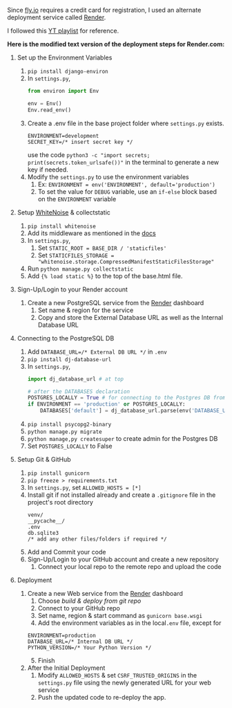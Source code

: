 Since [fly.io](https://fly.io/docs/about/billing/#payment-options) requires a credit card for registration, I used an alternate deployment service called [Render](https://www.render.com).

I followed this [YT playlist](https://www.youtube.com/playlist?list=PL5E1F5cTSTtQMmjFqso__3eSGEvw1mglc) for reference.

**Here is the modified text version of the deployment steps for Render.com:**

1. Set up the Environment Variables
   1. `pip install django-environ`
   2. In `settings.py`,
        ```py
        from environ import Env

        env = Env()
        Env.read_env()
        ```
   3. Create a .env file in the base project folder where `settings.py` exists.
        ```
        ENVIRONMENT=development
        SECRET_KEY=/* insert secret key */
        ```
        use the code `python3 -c "import secrets; print(secrets.token_urlsafe())"` in the terminal to generate a new key if needed.
    4. Modify the `settings.py` to use the environment variables
       1. Ex: `ENVIRONMENT = env('ENVIRONMENT', default='production')`
       2. To set the value for `DEBUG` variable, use an `if-else` block based on the `ENVIRONMENT` variable

2. Setup [WhiteNoise](https://whitenoise.readthedocs.io/en/latest/) & collectstatic
   1. `pip install whitenoise`
   2. Add its middleware as mentioned in the [docs](https://whitenoise.readthedocs.io/en/latest/)
   3. In `settings.py`,
      1. Set `STATIC_ROOT = BASE_DIR / 'staticfiles'`
      2. Set `STATICFILES_STORAGE = "whitenoise.storage.CompressedManifestStaticFilesStorage"`
   4. Run `python manage.py collectstatic` 
   5. Add `{% load static %}` to the top of the base.html file.

3. Sign-Up/Login to your Render account
   1. Create a new PostgreSQL service from the [Render](https://www.render.com) dashboard
      1. Set name & region for the service
      2. Copy and store the External Database URL as well as the Internal Database URL

4. Connecting to the PostgreSQL DB
   1. Add `DATABASE_URL=/* External DB URL */` in `.env`
   2. `pip install dj-database-url`
   3. In `settings.py`,
        ```py
        import dj_database_url # at top

        # after the DATABASES declaration
        POSTGRES_LOCALLY = True # for connecting to the Postgres DB from the local server
        if ENVIRONMENT == 'production' or POSTGRES_LOCALLY:
            DATABASES['default'] = dj_database_url.parse(env('DATABASE_URL'))
        ```
   4. `pip install psycopg2-binary`
   5. `python manage.py migrate`
   6. `python manage,py createsuper` to create admin for the Postgres DB
   7. Set `POSTGRES_LOCALLY` to False

5. Setup Git & GitHub
   1. `pip install gunicorn`
   2. `pip freeze > requirements.txt`
   3. In `settings.py`, set `ALLOWED_HOSTS = [*]`
   4. Install git if not installed already and create a `.gitignore` file in the project's root directory
        ```
        venv/  
        __pycache__/ 
        .env 
        db.sqlite3
        /* add any other files/folders if required */
        ```
   5. Add and Commit your code
   6. Sign-Up/Login to your GitHub account and create a new repository
      1. Connect your local repo to the remote repo and upload the code

6. Deployment
   1. Create a new Web service from the [Render](https://www.render.com) dashboard
      1. Choose *build & deploy from git repo*
      2. Connect to your GitHub repo
      3. Set name, region & start command as `gunicorn base.wsgi`
      4. Add the environment variables as in the local`.env` file, except for
        ```
        ENVIRONMENT=production
        DATABASE_URL=/* Internal DB URL */
        PYTHON_VERSION=/* Your Python Version */
        ```
      5. Finish
   2. After the Initial Deployment
      1. Modify `ALLOWED_HOSTS` & set `CSRF_TRUSTED_ORIGINS` in the `settings.py` file using the newly generated URL for your web service
      2. Push the updated code to re-deploy the app. 